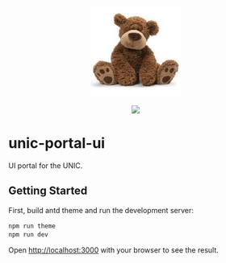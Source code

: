 <p align="center">
  <img src="public/ferlab.png" alt="ferlab repository img" width="180px" />
</p>
<p align="center">
  <a href="https://opensource.org/licenses/Apache-2.0"><img src="https://img.shields.io/badge/License-Apache%202.0-blue.svg?style=for-the-badge"></a>
</p>

# unic-portal-ui

UI portal for the UNIC.

## Getting Started

First, build antd theme and run the development server:

```bash
npm run theme
npm run dev
```

Open [http://localhost:3000](http://localhost:3000) with your browser to see the result.